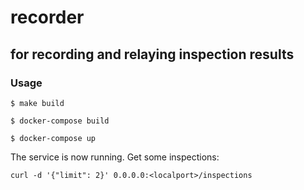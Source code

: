 # recorder
## for recording and relaying inspection results

### Usage
```
$ make build

$ docker-compose build

$ docker-compose up
```

The service is now running. Get some inspections:
```
curl -d '{"limit": 2}' 0.0.0.0:<localport>/inspections
```

